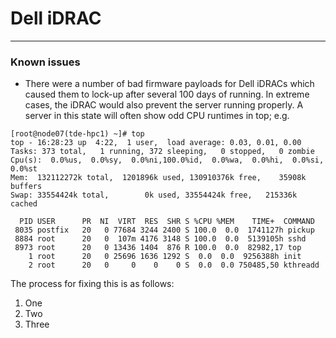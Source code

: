 # Dell iDRAC


***
### Known issues
* There were a number of bad firmware payloads for Dell iDRACs which caused them to lock-up after several 100 days of running. In extreme cases, the iDRAC would also prevent the server running properly. A server in this state will often show odd CPU runtimes in top; e.g. 
```
[root@node07(tde-hpc1) ~]# top
top - 16:28:23 up  4:22,  1 user,  load average: 0.03, 0.01, 0.00
Tasks: 373 total,   1 running, 372 sleeping,   0 stopped,   0 zombie
Cpu(s):  0.0%us,  0.0%sy,  0.0%ni,100.0%id,  0.0%wa,  0.0%hi,  0.0%si,  0.0%st
Mem:  132112272k total,  1201896k used, 130910376k free,    35908k buffers
Swap: 33554424k total,        0k used, 33554424k free,   215336k cached

  PID USER      PR  NI  VIRT  RES  SHR S %CPU %MEM    TIME+  COMMAND                                                                                                                                                                                                           
 8035 postfix   20   0 77684 3244 2400 S 100.0  0.0  1741127h pickup
 8884 root      20   0  107m 4176 3148 S 100.0  0.0  5139105h sshd
 8973 root      20   0 13436 1404  876 R 100.0  0.0  82982,17 top
    1 root      20   0 25696 1636 1292 S  0.0  0.0  9256388h init
    2 root      20   0     0    0    0 S  0.0  0.0 750485,50 kthreadd
```

The process for fixing this is as follows:
1. One
2. Two
3. Three
